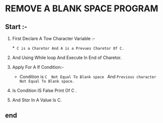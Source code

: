 
# REMOVE A BLANK SPACE PROGRAM #

## Start :- ##

1. First Declare A Tow Character Variable :-

   *` C is a Charetor And A is a Prevues Charetor Of C.`
   
2. And Using While loop And Execute In End of Charetor. 

3. Apply For A If Condition:-

   * Condition is `C  Not Equal To Blank space ` And `Previous character Not Equal To Blank space. `  

4. Is Condition IS False Print Of C .


5. And Stor In A Value Is C.

## end ##